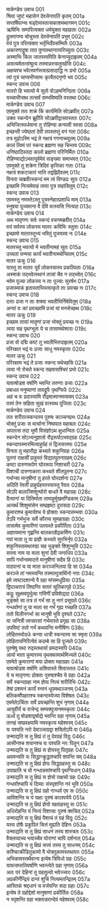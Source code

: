मार्कण्डेय उवाच	001  
श्रिया जुष्टं महासेनं देवसेनापतिं कृतम्	001a  
सप्तर्षिपत्न्यः षड्देव्यस्तत्सकाशमथागमन्	001c  
ऋषिभिः सम्परित्यक्ता धर्मयुक्ता महाव्रताः	002a  
द्रुतमागम्य चोचुस्ता देवसेनापतिं प्रभुम्	002c  
वयं पुत्र परित्यक्ता भर्तृभिर्देवसम्मितैः	003a  
अकारणाद्रुषा तात पुण्यस्थानात्परिच्युताः	003c  
अस्माभिः किल जातस्त्वमिति केनाप्युदाहृतम्	004a  
असत्यमेतत्संश्रुत्य तस्मान्नस्त्रातुमर्हसि	004c  
अक्षयश्च भवेत्स्वर्गस्त्वत्प्रसादाद्धि नः प्रभो	005a  
त्वां पुत्रं चाप्यभीप्सामः कृत्वैतदनृणो भव	005c  
स्कन्द उवाच	006  
मातरो हि भवत्यो मे सुतो वोऽहमनिन्दिताः	006a  
यच्चाभीप्सथ तत्सर्वं सम्भविष्यति वस्तथा	006c  
मार्कण्डेय उवाच	007  
एवमुक्ते ततः शक्रं किं कार्यमिति सोऽब्रवीत्	007a  
उक्तः स्कन्देन ब्रूहीति सोऽब्रवीद्वासवस्ततः	007c  
अभिजित्स्पर्धमाना तु रोहिण्या कन्यसी स्वसा	008a  
इच्छन्ती ज्येष्ठतां देवी तपस्तप्तुं वनं गता	008c  
तत्र मूढोऽस्मि भद्रं ते नक्षत्रं गगनाच्च्युतम्	009a  
कालं त्विमं परं स्कन्द ब्रह्मणा सह चिन्तय	009c  
धनिष्ठादिस्तदा कालो ब्रह्मणा परिनिर्मितः	010a  
रोहिण्याद्योऽभवत्पूर्वमेवं सङ्ख्या समाभवत्	010c  
एवमुक्ते तु शक्रेण त्रिदिवं कृत्तिका गताः	011a  
नक्षत्रं शकटाकारं भाति तद्वह्निदैवतम्	011c  
विनता चाब्रवीत्स्कन्दं मम त्वं पिण्डदः सुतः	012a  
इच्छामि नित्यमेवाहं त्वया पुत्र सहासितुम्	012c  
स्कन्द उवाच	013  
एवमस्तु नमस्तेऽस्तु पुत्रस्नेहात्प्रशाधि माम्	013a  
स्नुषया पूज्यमाना वै देवि वत्स्यसि नित्यदा	013c  
मार्कण्डेय उवाच	014  
अथ मातृगणः सर्वः स्कन्दं वचनमब्रवीत्	014a  
वयं सर्वस्य लोकस्य मातरः कविभिः स्तुताः	014c  
इच्छामो मातरस्तुभ्यं भवितुं पूजयस्व नः	014e  
स्कन्द उवाच	015  
मातरस्तु भवत्यो मे भवतीनामहं सुतः	015a  
उच्यतां यन्मया कार्यं भवतीनामथेप्सितम्	015c  
मातर ऊचुः	016  
यास्तु ता मातरः पूर्वं लोकस्यास्य प्रकल्पिताः	016a  
अस्माकं तद्भवेत्स्थानं तासां चैव न तद्भवेत्	016c  
भवेम पूज्या लोकस्य न ताः पूज्याः सुरर्षभ	017a  
प्रजास्माकं हृतास्ताभिस्त्वत्कृते ताः प्रयच्छ नः	017c  
स्कन्द उवाच	018  
दत्ताः प्रजा न ताः शक्या भवतीभिर्निषेवितुम्	018a  
अन्यां वः कां प्रयच्छामि प्रजां यां मनसेच्छथ	018c  
मातर ऊचुः	019  
इच्छाम तासां मातॄणां प्रजा भोक्तुं प्रयच्छ नः	019a  
त्वया सह पृथग्भूता ये च तासामथेश्वराः	019c  
स्कन्द उवाच	020  
प्रजा वो दद्मि कष्टं तु भवतीभिरुदाहृतम्	020a  
परिरक्षत भद्रं वः प्रजाः साधु नमस्कृताः	020c  
मातर ऊचुः	021  
परिरक्षाम भद्रं ते प्रजाः स्कन्द यथेच्छसि	021a  
त्वया नो रोचते स्कन्द सहवासश्चिरं प्रभो	021c  
स्कन्द उवाच	022  
यावत्षोडश वर्षाणि भवन्ति तरुणाः प्रजाः	022a  
प्रबाधत मनुष्याणां तावद्रूपैः पृथग्विधैः	022c  
अहं च वः प्रदास्यामि रौद्रमात्मानमव्ययम्	023a  
परमं तेन सहिता सुखं वत्स्यथ पूजिताः	023c  
मार्कण्डेय उवाच	024  
ततः शरीरात्स्कन्दस्य पुरुषः काञ्चनप्रभः	024a  
भोक्तुं प्रजाः स मर्त्यानां निष्पपात महाबलः	024c  
अपतत्स तदा भूमौ विसंज्ञोऽथ क्षुधान्वितः	025a  
स्कन्देन सोऽभ्यनुज्ञातो रौद्ररूपोऽभवद्ग्रहः	025c  
स्कन्दापस्मारमित्याहुर्ग्रहं तं द्विजसत्तमाः	025e  
विनता तु महारौद्रा कथ्यते शकुनिग्रहः	026a  
पूतनां राक्षसीं प्राहुस्तं विद्यात्पूतनाग्रहम्	026c  
कष्टा दारुणरूपेण घोररूपा निशाचरी	027a  
पिशाची दारुणाकारा कथ्यते शीतपूतना	027c  
गर्भान्सा मानुषीणां तु हरते घोरदर्शना	027e  
अदितिं रेवतीं प्राहुर्ग्रहस्तस्यास्तु रैवतः	028a  
सोऽपि बालाञ्शिशून्घोरो बाधते वै महाग्रहः	028c  
दैत्यानां या दितिर्माता तामाहुर्मुखमण्डिकाम्	029a  
अत्यर्थं शिशुमांसेन सम्प्रहृष्टा दुरासदा	029c  
कुमाराश्च कुमार्यश्च ये प्रोक्ताः स्कन्दसम्भवाः	030a  
तेऽपि गर्भभुजः सर्वे कौरव्य सुमहाग्रहाः	030c  
तासामेव कुमारीणां पतयस्ते प्रकीर्तिताः	031a  
अज्ञायमाना गृह्णन्ति बालकान्रौद्रकर्मिणः	031c  
गवां माता तु या प्राज्ञैः कथ्यते सुरभिर्नृप	032a  
शकुनिस्तामथारुह्य सह भुङ्क्ते शिशून्भुवि	032c  
सरमा नाम या माता शुनां देवी जनाधिप	033a  
सापि गर्भान्समादत्ते मानुषीणां सदैव हि	033c  
पादपानां च या माता करञ्जनिलया हि सा	034a  
करञ्जे तां नमस्यन्ति तस्मात्पुत्रार्थिनो नराः	034c  
इमे त्वष्टादशान्ये वै ग्रहा मांसमधुप्रियाः	035a  
द्विपञ्चरात्रं तिष्ठन्ति सततं सूतिकागृहे	035c  
कद्रूः सूक्ष्मवपुर्भूत्वा गर्भिणीं प्रविशेद्यदा	036a  
भुङ्क्ते सा तत्र तं गर्भं सा तु नागं प्रसूयते	036c  
गन्धर्वाणां तु या माता सा गर्भं गृह्य गच्छति	037a  
ततो विलीनगर्भा सा मानुषी भुवि दृश्यते	037c  
या जनित्री त्वप्सरसां गर्भमास्ते प्रगृह्य सा	038a  
उपविष्टं ततो गर्भं कथयन्ति मनीषिणः	038c  
लोहितस्योदधेः कन्या धात्री स्कन्दस्य सा स्मृता	039a  
लोहितायनिरित्येवं कदम्बे सा हि पूज्यते	039c  
पुरुषेषु यथा रुद्रस्तथार्या प्रमदास्वपि	040a  
आर्या माता कुमारस्य पृथक्कामार्थमिज्यते	040c  
एवमेते कुमाराणां मया प्रोक्ता महाग्रहाः	041a  
यावत्षोडश वर्षाणि अशिवास्ते शिवास्ततः	041c  
ये च मातृगणाः प्रोक्ताः पुरुषाश्चैव ये ग्रहाः	042a  
सर्वे स्कन्दग्रहा नाम ज्ञेया नित्यं शरीरिभिः	042c  
तेषां प्रशमनं कार्यं स्नानं धूपमथाञ्जनम्	043a  
बलिकर्मोपहारश्च स्कन्दस्येज्या विशेषतः	043c  
एवमेतेऽर्चिताः सर्वे प्रयच्छन्ति शुभं नृणाम्	044a  
आयुर्वीर्यं च राजेन्द्र सम्यक्पूजानमस्कृताः	044c  
ऊर्ध्वं तु षोडशाद्वर्षाद्ये भवन्ति ग्रहा नृणाम्	045a  
तानहं सम्प्रवक्ष्यामि नमस्कृत्य महेश्वरम्	045c  
यः पश्यति नरो देवाञ्जाग्रद्वा शयितोऽपि वा	046a  
उन्माद्यति स तु क्षिप्रं तं तु देवग्रहं विदुः	046c  
आसीनश्च शयानश्च यः पश्यति नरः पितॄन्	047a  
उन्माद्यति स तु क्षिप्रं स ज्ञेयस्तु पितृग्रहः	047c  
अवमन्यति यः सिद्धान्क्रुद्धाश्चापि शपन्ति यम्	048a  
उन्माद्यति स तु क्षिप्रं ज्ञेयः सिद्धग्रहस्तु सः	048c  
उपाघ्राति च यो गन्धान्रसांश्चापि पृथग्विधान्	049a  
उन्माद्यति स तु क्षिप्रं स ज्ञेयो राक्षसो ग्रहः	049c  
गन्धर्वाश्चापि यं दिव्याः संस्पृशन्ति नरं भुवि	050a  
उन्माद्यति स तु क्षिप्रं ग्रहो गान्धर्व एव सः	050c  
आविशन्ति च यं यक्षाः पुरुषं कालपर्यये	051a  
उन्माद्यति स तु क्षिप्रं ज्ञेयो यक्षग्रहस्तु सः	051c  
अधिरोहन्ति यं नित्यं पिशाचाः पुरुषं क्वचित्	052a  
उन्माद्यति स तु क्षिप्रं पैशाचं तं ग्रहं विदुः	052c  
यस्य दोषैः प्रकुपितं चित्तं मुह्यति देहिनः	053a  
उन्माद्यति स तु क्षिप्रं साधनं तस्य शास्त्रतः	053c  
वैक्लव्याच्च भयाच्चैव घोराणां चापि दर्शनात्	054a  
उन्माद्यति स तु क्षिप्रं सत्त्वं तस्य तु साधनम्	054c  
कश्चित्क्रीडितुकामो वै भोक्तुकामस्तथापरः	055a  
अभिकामस्तथैवान्य इत्येष त्रिविधो ग्रहः	055c  
यावत्सप्ततिवर्षाणि भवन्त्येते ग्रहा नृणाम्	056a  
अतः परं देहिनां तु ग्रहतुल्यो भवेज्ज्वरः	056c  
अप्रकीर्णेन्द्रियं दान्तं शुचिं नित्यमतन्द्रितम्	057a  
आस्तिकं श्रद्दधानं च वर्जयन्ति सदा ग्रहाः	057c  
इत्येष ते ग्रहोद्देशो मानुषाणां प्रकीर्तितः	058a  
न स्पृशन्ति ग्रहा भक्तान्नरान्देवं महेश्वरम्	058c  
